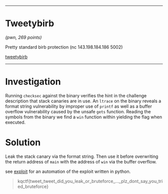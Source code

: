 ___
# Tweetybirb
_(pwn, 269 points)_

Pretty standard birb protection (nc 143.198.184.186 5002)

[tweetybirb](./tweetybirb)
___

# Investigation

Running `checksec` against the binary verifies the hint in the challenge description that stack canaries are in use. An `ltrace` on the binary reveals a format string vulnerability by improper use of `printf` as well as a buffer overflow vulnerability caused by the unsafe `gets` function. Reading the symbols from the binary we find a `win` function within yielding the flag when executed.

# Solution

Leak the stack canary via the format string. Then use it before overwriting the return address of `main` with the address of `win` via the buffer overflow.

see [exploit](./exploit.py) for an automation of the exploit written in python.

> kqctf{tweet_tweet_did_you_leak_or_bruteforce_..._plz_dont_say_you_tried_bruteforce}
